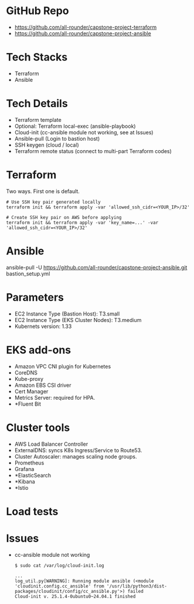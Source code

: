 # GitHub Repo

- https://github.com/all-rounder/capstone-project-terraform
- https://github.com/all-rounder/capstone-project-ansible

# Tech Stacks

- Terraform
- Ansible

# Tech Details

- Terraform template
- Optional: Terraform local-exec (ansible-playbook)
- Cloud-init (cc-ansible module not working, see at Issues)
- Ansible-pull (Login to bastion host)
- SSH keygen (cloud / local)
- Terraform remote status (connect to multi-part Terraform codes)

# Terraform

Two ways. First one is default.

```
# Use SSH key pair generated locally
terraform init && terraform apply -var 'allowed_ssh_cidr=<YOUR_IP>/32'

# Create SSH key pair on AWS before applying
terraform init && terraform apply -var 'key_name=...' -var 'allowed_ssh_cidr=<YOUR_IP>/32'
```

# Ansible

ansible-pull -U https://github.com/all-rounder/capstone-project-ansible.git bastion_setup.yml

# Parameters

- EC2 Instance Type (Bastion Host): T3.small
- EC2 Instance Type (EKS Cluster Nodes): T3.medium
- Kubernets version: 1.33

# EKS add-ons

- Amazon VPC CNI plugin for Kubernetes
- CoreDNS
- Kube-proxy
- Amazon EBS CSI driver
- Cert Manager
- Metrics Server: required for HPA.
- \*Fluent Bit

# Cluster tools

- AWS Load Balancer Controller
- ExternalDNS: syncs K8s Ingress/Service to Route53.
- Cluster Autoscaler: manages scaling node groups.
- Prometheus
- Grafana
- \*ElasticSearch
- \*Kibana
- \*Istio

# Load tests



# Issues

- cc-ansible module not working

  ```
  $ sudo cat /var/log/cloud-init.log

  ...
  log_util.py[WARNING]: Running module ansible (<module 'cloudinit.config.cc_ansible' from '/usr/lib/python3/dist-packages/cloudinit/config/cc_ansible.py'>) failed
  Cloud-init v. 25.1.4-0ubuntu0~24.04.1 finished
  ```
